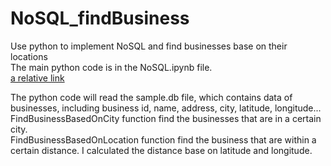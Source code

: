 # NoSQL_findBusiness
 Use python to implement NoSQL and find businesses base on their locations <br />
 The main python code is in the NoSQL.ipynb file.<br />
 [a relative link](NoSQL.ipynb)
 
 The python code will read the sample.db file, which contains data of businesses, including business id, name, address, city, latitude, longitude...<br />
 FindBusinessBasedOnCity function find the businesses that are in a certain city.<br />
 FindBusinessBasedOnLocation function find the business that are within a certain distance. I calculated the distance base on latitude and longitude.<br />
 
